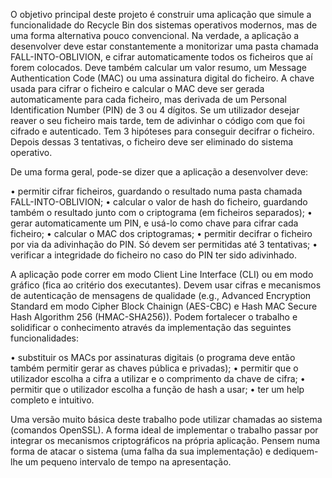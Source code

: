O objetivo principal deste projeto é construir uma aplicação que simule a funcionalidade do
Recycle Bin dos sistemas operativos modernos, mas de uma forma alternativa pouco convencional. 
Na verdade, a aplicação a desenvolver deve estar constantemente a monitorizar
uma pasta chamada FALL-INTO-OBLIVION, e cifrar automaticamente todos os ficheiros que
aí forem colocados. Deve também calcular um valor resumo, um Message Authentication
Code (MAC) ou uma assinatura digital do ficheiro. A chave usada para cifrar o ficheiro e
calcular o MAC deve ser gerada automaticamente para cada ficheiro, mas derivada de um
Personal Identification Number (PIN) de 3 ou 4 dígitos. Se um utilizador desejar reaver o
seu ficheiro mais tarde, tem de adivinhar o código com que foi cifrado e autenticado. Tem
3 hipóteses para conseguir decifrar o ficheiro. Depois dessas 3 tentativas, o ficheiro deve
ser eliminado do sistema operativo.

De uma forma geral, pode-se dizer que a aplicação a desenvolver deve:

  • permitir cifrar ficheiros, guardando o resultado numa pasta chamada FALL-INTO-OBLIVION;
  • calcular o valor de hash do ficheiro, guardando também o resultado junto com o criptograma (em ficheiros separados);
  • gerar automaticamente um PIN, e usá-lo como chave para cifrar cada ficheiro;
  • calcular o MAC dos criptogramas;
  • permitir decifrar o ficheiro por via da adivinhação do PIN. Só devem ser permitidas até 3 tentativas;
  • verificar a integridade do ficheiro no caso do PIN ter sido adivinhado.

A aplicação pode correr em modo Client Line Interface (CLI) ou em modo gráfico (fica ao
critério dos executantes). Devem usar cifras e mecanismos de autenticação de mensagens de qualidade (e.g., Advanced Encryption Standard
em modo Cipher Block Chainign (AES-CBC) e Hash MAC Secure Hash Algorithm 256 (HMAC-SHA256)). 
Podem fortalecer o trabalho e solidificar o conhecimento através da implementação das seguintes funcionalidades:

  • substituir os MACs por assinaturas digitais (o programa deve então também permitir gerar as chaves pública e privadas);
  • permitir que o utilizador escolha a cifra a utilizar e o comprimento da chave de cifra;
  • permitir que o utilizador escolha a função de hash a usar;
  • ter um help completo e intuitivo.

Uma versão muito básica deste trabalho pode utilizar chamadas ao sistema (comandos
OpenSSL). A forma ideal de implementar o trabalho passar por integrar os mecanismos
criptográficos na própria aplicação. Pensem numa forma de atacar o sistema (uma falha
da sua implementação) e dediquem-lhe um pequeno intervalo de tempo na apresentação.
